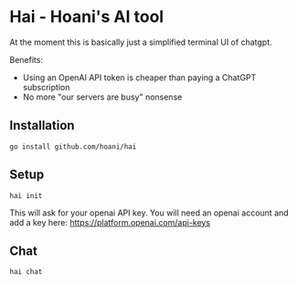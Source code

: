 # Hai - Hoani's AI tool

At the moment this is basically just a simplified terminal UI of chatgpt. 

Benefits:
* Using an OpenAI API token is cheaper than paying a ChatGPT subscription
* No more "our servers are busy" nonsense

## Installation

```
go install github.com/hoani/hai
```

## Setup

```
hai init
```

This will ask for your openai API key. You will need an openai account and add a key here: https://platform.openai.com/api-keys

## Chat

```
hai chat
```
